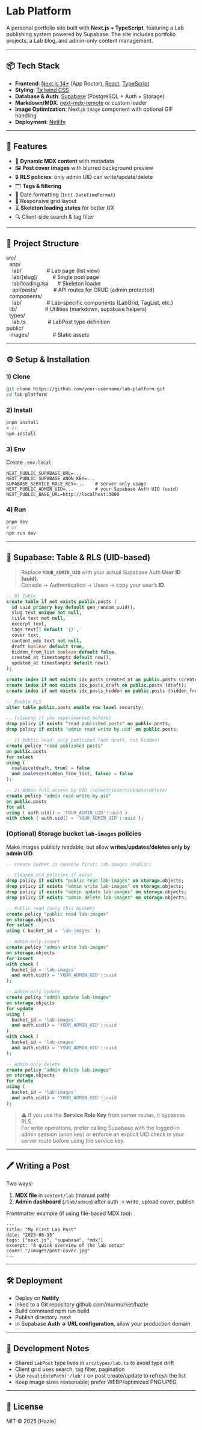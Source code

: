 # Lab Platform

A personal portfolio site built with **Next.js + TypeScript**, featuring a Lab publishing system powered by Supabase.
The site includes portfolio projects, a Lab blog, and admin-only content management.

---

## 📦 Tech Stack

- **Frontend**: [Next.js 14+](https://nextjs.org/) (App Router), [React](https://react.dev/), [TypeScript](https://www.typescriptlang.org/)
- **Styling**: [Tailwind CSS](https://tailwindcss.com/)
- **Database & Auth**: [Supabase](https://supabase.com/) (PostgreSQL + Auth + Storage)
- **Markdown/MDX**: [next-mdx-remote](https://github.com/hashicorp/next-mdx-remote) or custom loader
- **Image Optimization**: Next.js `Image` component with optional GIF handling
- **Deployment**: [Netlify](https://netlify.com/)

---

## 🚀 Features

- 📂 **Dynamic MDX content** with metadata  
- 🖼 **Post cover images** with blurred background preview  
- 🔒 **RLS policies**: only admin UID can write/update/delete  
- 🗂 **Tags & filtering**  
- 📅 Date formatting (`Intl.DateTimeFormat`)  
- 📱 Responsive grid layout  
- ⏳ **Skeleton loading states** for better UX  
- 🔍 Client-side search & tag filter  

---

## 📁 Project Structure

src/  
  app/  
    lab/                 # Lab page (list view)  
    lab/[slug]/          # Single post page  
    lab/loading.tsx      # Skeleton loader  
    api/posts/           # API routes for CRUD (admin protected)  
  components/  
    lab/                 # Lab-specific components (LabGrid, TagList, etc.)  
  lib/                   # Utilities (markdown, supabase helpers)  
  types/  
    lab.ts               # LabPost type definition  
public/  
  images/                # Static assets  

---

## ⚙️ Setup & Installation

### 1) Clone
```bash
git clone https://github.com/your-username/lab-platform.git
cd lab-platform
```

### 2) Install
```bash
pnpm install
# or
npm install
```

### 3) Env
Create `.env.local`:
```env
NEXT_PUBLIC_SUPABASE_URL=...
NEXT_PUBLIC_SUPABASE_ANON_KEY=...
SUPABASE_SERVICE_ROLE_KEY=...    # server-only usage
NEXT_PUBLIC_ADMIN_UID=...        # your Supabase Auth UID (uuid)
NEXT_PUBLIC_BASE_URL=http://localhost:3000
```

### 4) Run
```bash
pnpm dev
# or
npm run dev
```

---

## 🔑 Supabase: Table & RLS (UID-based)

> Replace **`YOUR_ADMIN_UID`** with your actual Supabase Auth **User ID (uuid)**.  
> Console → Authentication → Users → copy your user’s **ID**.

```sql
-- 0) Table
create table if not exists public.posts (
  id uuid primary key default gen_random_uuid(),
  slug text unique not null,
  title text not null,
  excerpt text,
  tags text[] default '{}',
  cover text,
  content_mdx text not null,
  draft boolean default true,
  hidden_from_list boolean default false,
  created_at timestamptz default now(),
  updated_at timestamptz default now()
);

create index if not exists idx_posts_created_at on public.posts (created_at desc);
create index if not exists idx_posts_draft on public.posts (draft);
create index if not exists idx_posts_hidden on public.posts (hidden_from_list);

-- Enable RLS
alter table public.posts enable row level security;

-- (cleanup if you experimented before)
drop policy if exists "read published posts" on public.posts;
drop policy if exists "admin read write by uid" on public.posts;

-- 1) Public read: only published (not draft, not hidden)
create policy "read published posts"
on public.posts
for select
using (
  coalesce(draft, true) = false
  and coalesce(hidden_from_list, false) = false
);

-- 2) Admin full access by UID (select/insert/update/delete)
create policy "admin read write by uid"
on public.posts
for all
using ( auth.uid() = 'YOUR_ADMIN_UID'::uuid )
with check ( auth.uid() = 'YOUR_ADMIN_UID'::uuid );
```

### (Optional) Storage bucket `lab-images` policies  
Make images publicly readable, but allow **writes/updates/deletes only by admin UID**.

```sql
-- Create bucket in Console first: lab-images (Public)

-- Cleanup old policies if exist
drop policy if exists "public read lab-images" on storage.objects;
drop policy if exists "admin write lab-images" on storage.objects;
drop policy if exists "admin update lab-images" on storage.objects;
drop policy if exists "admin delete lab-images" on storage.objects;

-- Public read (only this bucket)
create policy "public read lab-images"
on storage.objects
for select
using ( bucket_id = 'lab-images' );

-- Admin-only insert
create policy "admin write lab-images"
on storage.objects
for insert
with check (
  bucket_id = 'lab-images'
  and auth.uid() = 'YOUR_ADMIN_UID'::uuid
);

-- Admin-only update
create policy "admin update lab-images"
on storage.objects
for update
using (
  bucket_id = 'lab-images'
  and auth.uid() = 'YOUR_ADMIN_UID'::uuid
)
with check (
  bucket_id = 'lab-images'
  and auth.uid() = 'YOUR_ADMIN_UID'::uuid
);

-- Admin-only delete
create policy "admin delete lab-images"
on storage.objects
for delete
using (
  bucket_id = 'lab-images'
  and auth.uid() = 'YOUR_ADMIN_UID'::uuid
);
```

> ⚠️ If you use the **Service Role Key** from server routes, it bypasses RLS.  
> For write operations, prefer calling Supabase with the logged-in admin session (anon key) or enforce an explicit UID check in your server route before using the service key.

---

## 🖊 Writing a Post

Two ways:
1) **MDX file** in `content/lab` (manual path)  
2) **Admin dashboard** (`/lab/admin`) after auth → write, upload cover, publish

Frontmatter example (if using file-based MDX too):
```mdx
---
title: "My First Lab Post"
date: "2025-08-15"
tags: ["next.js", "supabase", "mdx"]
excerpt: "A quick overview of the lab setup"
cover: "/images/post-cover.jpg"
---
```

---

## 🛠 Deployment

- Deploy on **Netlify**  
- inked to a Git repository github.com/murmurket/hazle
- Build command npm run build
- Publish directory .next
- In Supabase **Auth → URL configuration**, allow your production domain

---

## 🧪 Development Notes

- Shared `LabPost` type lives in `src/types/lab.ts` to avoid type drift  
- Client grid uses search, tag filter, pagination  
- Use `revalidatePath('/lab')` on post create/update to refresh the list  
- Keep image sizes reasonable; prefer WEBP/optimized PNG/JPEG

---

## 📜 License

MIT © 2025 [Hazle]